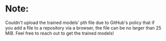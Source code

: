 # Note:
Couldn't upload the trained models' pth file due to GitHub's policy that if you add a file to a repository via a browser, the file can be no larger than 25 MiB. Feel free to reach out to get the trained models!
